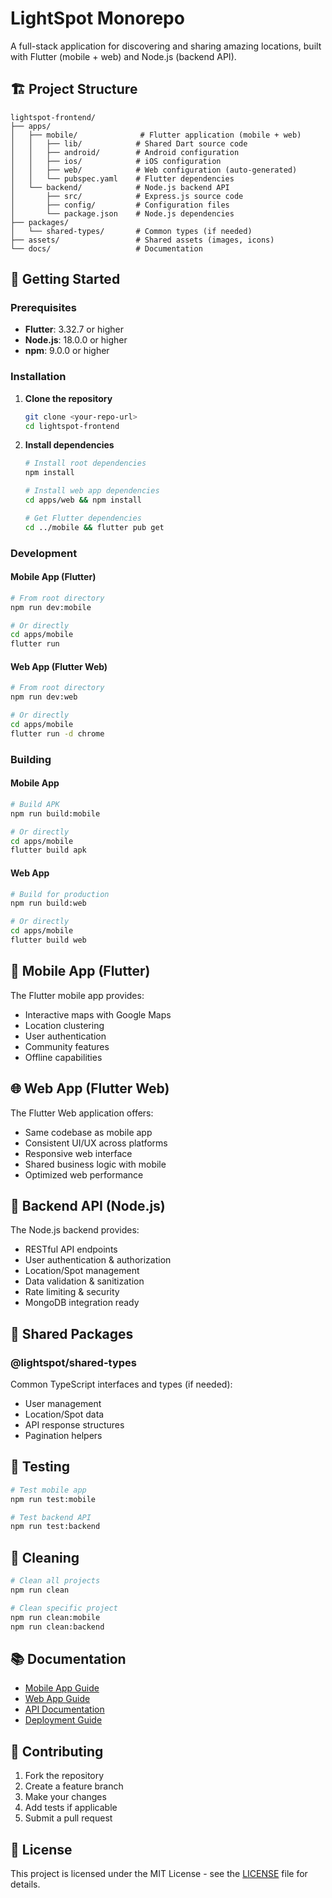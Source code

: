 # LightSpot Monorepo

A full-stack application for discovering and sharing amazing locations, built with Flutter (mobile + web) and Node.js (backend API).

## 🏗️ Project Structure

```
lightspot-frontend/
├── apps/
│   ├── mobile/              # Flutter application (mobile + web)
│   │   ├── lib/            # Shared Dart source code
│   │   ├── android/        # Android configuration
│   │   ├── ios/            # iOS configuration
│   │   ├── web/            # Web configuration (auto-generated)
│   │   └── pubspec.yaml    # Flutter dependencies
│   └── backend/            # Node.js backend API
│       ├── src/            # Express.js source code
│       ├── config/         # Configuration files
│       └── package.json    # Node.js dependencies
├── packages/
│   └── shared-types/       # Common types (if needed)
├── assets/                 # Shared assets (images, icons)
└── docs/                   # Documentation
```

## 🚀 Getting Started

### Prerequisites

- **Flutter**: 3.32.7 or higher
- **Node.js**: 18.0.0 or higher
- **npm**: 9.0.0 or higher

### Installation

1. **Clone the repository**
   ```bash
   git clone <your-repo-url>
   cd lightspot-frontend
   ```

2. **Install dependencies**
   ```bash
   # Install root dependencies
   npm install
   
   # Install web app dependencies
   cd apps/web && npm install
   
   # Get Flutter dependencies
   cd ../mobile && flutter pub get
   ```

### Development

#### Mobile App (Flutter)
```bash
# From root directory
npm run dev:mobile

# Or directly
cd apps/mobile
flutter run
```

#### Web App (Flutter Web)
```bash
# From root directory
npm run dev:web

# Or directly
cd apps/mobile
flutter run -d chrome
```

### Building

#### Mobile App
```bash
# Build APK
npm run build:mobile

# Or directly
cd apps/mobile
flutter build apk
```

#### Web App
```bash
# Build for production
npm run build:web

# Or directly
cd apps/mobile
flutter build web
```

## 📱 Mobile App (Flutter)

The Flutter mobile app provides:
- Interactive maps with Google Maps
- Location clustering
- User authentication
- Community features
- Offline capabilities

## 🌐 Web App (Flutter Web)

The Flutter Web application offers:
- Same codebase as mobile app
- Consistent UI/UX across platforms
- Responsive web interface
- Shared business logic with mobile
- Optimized web performance

## 🔧 Backend API (Node.js)

The Node.js backend provides:
- RESTful API endpoints
- User authentication & authorization
- Location/Spot management
- Data validation & sanitization
- Rate limiting & security
- MongoDB integration ready

## 🔧 Shared Packages

### @lightspot/shared-types
Common TypeScript interfaces and types (if needed):
- User management
- Location/Spot data
- API response structures
- Pagination helpers

## 🧪 Testing

```bash
# Test mobile app
npm run test:mobile

# Test backend API
npm run test:backend
```

## 🧹 Cleaning

```bash
# Clean all projects
npm run clean

# Clean specific project
npm run clean:mobile
npm run clean:backend
```

## 📚 Documentation

- [Mobile App Guide](docs/mobile.md)
- [Web App Guide](docs/web.md)
- [API Documentation](docs/api.md)
- [Deployment Guide](docs/deployment.md)

## 🤝 Contributing

1. Fork the repository
2. Create a feature branch
3. Make your changes
4. Add tests if applicable
5. Submit a pull request

## 📄 License

This project is licensed under the MIT License - see the [LICENSE](LICENSE) file for details.
